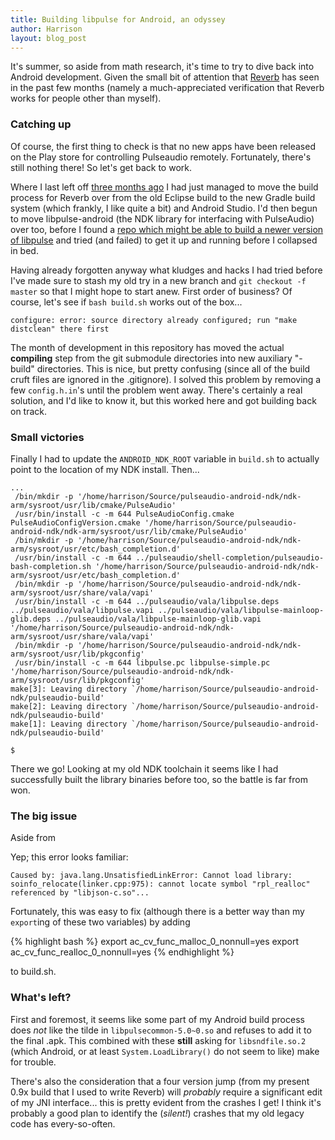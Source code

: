 ```yaml
---
title: Building libpulse for Android, an odyssey
author: Harrison
layout: blog_post
---
```


It's summer, so aside from math research, it's time to try to dive
back into Android development. Given the small bit of attention that
[Reverb](https://github.com/hchapman/reverb) has seen in the past few
months (namely a much-appreciated verification that Reverb works for
people other than myself).

### Catching up

Of course, the first thing to check is that no new apps have been
released on the Play store for controlling Pulseaudio
remotely. Fortunately, there's still nothing there! So let's get back
to work.

Where I last left off
[three months ago](https://github.com/hchapman/reverb/commit/2d7ea9ce3edb4b02982a36ce4d971e9f44407e12)
I had just managed to move the build process for Reverb over from the
old Eclipse build to the new Gradle build system (which frankly, I
like quite a bit) and Android Studio. I'd then begun to move
libpulse-android (the NDK library for interfacing with PulseAudio)
over too, before I found a
[repo which might be able to build a newer version of libpulse](https://github.com/glance-/pulseaudio-android-ndk)
and tried (and failed) to get it up and running before I collapsed in
bed.

Having already forgotten anyway what kludges and hacks I had tried
before I've made sure to stash my old try in a new branch and `git
checkout -f master` so that I might hope to start anew. First order of
business? Of course, let's see if `bash build.sh` works out of the box...

~~~
configure: error: source directory already configured; run "make distclean" there first
~~~

The month of development in this repository has moved the actual
**compiling** step from the git submodule directories into new
auxiliary "-build" directories. This is nice, but pretty confusing
(since all of the build cruft files are ignored in the .gitignore). I
solved this problem by removing a few `config.h.in`'s until the
problem went away. There's certainly a real solution, and I'd like to
know it, but this worked here and got building back on track.

### Small victories

Finally I had to update the `ANDROID_NDK_ROOT` variable in
`build.sh` to actually point to the location of my NDK install. Then...

~~~
...
 /bin/mkdir -p '/home/harrison/Source/pulseaudio-android-ndk/ndk-arm/sysroot/usr/lib/cmake/PulseAudio'
 /usr/bin/install -c -m 644 PulseAudioConfig.cmake PulseAudioConfigVersion.cmake '/home/harrison/Source/pulseaudio-android-ndk/ndk-arm/sysroot/usr/lib/cmake/PulseAudio'
 /bin/mkdir -p '/home/harrison/Source/pulseaudio-android-ndk/ndk-arm/sysroot/usr/etc/bash_completion.d'
 /usr/bin/install -c -m 644 ../pulseaudio/shell-completion/pulseaudio-bash-completion.sh '/home/harrison/Source/pulseaudio-android-ndk/ndk-arm/sysroot/usr/etc/bash_completion.d'
 /bin/mkdir -p '/home/harrison/Source/pulseaudio-android-ndk/ndk-arm/sysroot/usr/share/vala/vapi'
 /usr/bin/install -c -m 644 ../pulseaudio/vala/libpulse.deps ../pulseaudio/vala/libpulse.vapi ../pulseaudio/vala/libpulse-mainloop-glib.deps ../pulseaudio/vala/libpulse-mainloop-glib.vapi '/home/harrison/Source/pulseaudio-android-ndk/ndk-arm/sysroot/usr/share/vala/vapi'
 /bin/mkdir -p '/home/harrison/Source/pulseaudio-android-ndk/ndk-arm/sysroot/usr/lib/pkgconfig'
 /usr/bin/install -c -m 644 libpulse.pc libpulse-simple.pc '/home/harrison/Source/pulseaudio-android-ndk/ndk-arm/sysroot/usr/lib/pkgconfig'
make[3]: Leaving directory `/home/harrison/Source/pulseaudio-android-ndk/pulseaudio-build'
make[2]: Leaving directory `/home/harrison/Source/pulseaudio-android-ndk/pulseaudio-build'
make[1]: Leaving directory `/home/harrison/Source/pulseaudio-android-ndk/pulseaudio-build'

$
~~~

There we go! Looking at my old NDK toolchain it seems like I had successfully built the library binaries before too, so the battle is far from won.

### The big issue

Aside from

Yep; this error looks familiar:

~~~
Caused by: java.lang.UnsatisfiedLinkError: Cannot load library: soinfo_relocate(linker.cpp:975): cannot locate symbol "rpl_realloc" referenced by "libjson-c.so"...
~~~

Fortunately, this was easy to fix (although there is a better way than my `export`ing of these two variables) by adding

{% highlight bash %}
export ac_cv_func_malloc_0_nonnull=yes
export ac_cv_func_realloc_0_nonnull=yes
{% endhighlight %}

to build.sh.

### What's left?

First and foremost, it seems like some part of my Android build
process does *not* like the tilde in `libpulsecommon-5.0~0.so` and
refuses to add it to the final .apk. This combined with these
**still** asking for `libsndfile.so.2` (which Android, or at least
`System.LoadLibrary()` do not seem to like) make for trouble.

There's also the consideration that a four version jump (from my
present 0.9x build that I used to write Reverb) will *probably*
require a significant edit of my JNI interface... this is pretty
evident from the crashes I get! I think it's probably a good plan to
identify the (*silent!*) crashes that my old legacy code has
every-so-often.
